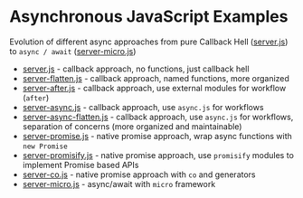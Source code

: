 # Asynchronous JavaScript Examples

Evolution of different async approaches from pure Callback Hell ([server.js](https://github.com/julianduque/async-js-example/blob/master/server.js)) to `async / await` ([server-micro.js](https://github.com/julianduque/async-js-example/blob/master/server-micro.js))

* [server.js](https://github.com/julianduque/async-js-example/blob/master/server.js) - callback approach, no functions, just callback hell
* [server-flatten.js](https://github.com/julianduque/async-js-example/blob/master/server-flatten.js) - callback approach, named functions, more organized
* [server-after.js](https://github.com/julianduque/async-js-example/blob/master/server-after.js) - callback approach, use external modules for workflow (`after`)
* [server-async.js](https://github.com/julianduque/async-js-example/blob/master/server-async.js) - callback approach, use `async.js` for workflows
* [server-async-flatten.js](https://github.com/julianduque/async-js-example/blob/master/server-async-flatten.js) - callback approach, use `async.js` for workflows, separation of concerns (more organized and maintainable)
* [server-promise.js](https://github.com/julianduque/async-js-example/blob/master/server-promise.js) - native promise approach, wrap async functions with `new Promise`
* [server-promisify.js](https://github.com/julianduque/async-js-example/blob/master/server-promisify.js) - native promise approach, use `promisify` modules to implement Promise based APIs
* [server-co.js](https://github.com/julianduque/async-js-example/blob/master/server-co.js) - native promise approach with `co` and generators
* [server-micro.js](https://github.com/julianduque/async-js-example/blob/master/server-co.js) - async/await with `micro` framework

